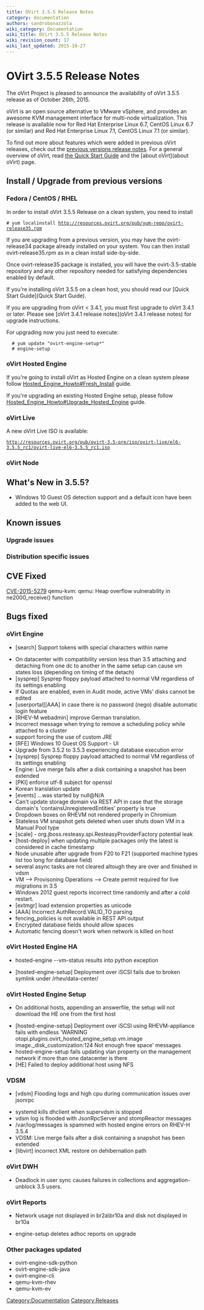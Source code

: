 ```yaml
---
title: OVirt 3.5.5 Release Notes
category: documentation
authors: sandrobonazzola
wiki_category: Documentation
wiki_title: OVirt 3.5.5 Release Notes
wiki_revision_count: 17
wiki_last_updated: 2015-10-27
---
```


# OVirt 3.5.5 Release Notes

The oVirt Project is pleased to announce the availability of oVirt 3.5.5 release as of October 26th, 2015.

oVirt is an open source alternative to VMware vSphere, and provides an awesome KVM management interface for multi-node virtualization. This release is available now for Red Hat Enterprise Linux 6.7, CentOS Linux 6.7 (or similar) and Red Hat Enterprise Linux 7.1, CentOS Linux 7.1 (or similar).

To find out more about features which were added in previous oVirt releases, check out the [previous versions release notes](http://www.ovirt.org/Category:Releases). For a general overview of oVirt, read [ the Quick Start Guide](Quick_Start_Guide) and the [about oVirt](about oVirt) page.

## Install / Upgrade from previous versions

### Fedora / CentOS / RHEL

In order to install oVirt 3.5.5 Release on a clean system, you need to install

`# yum localinstall `[`http://resources.ovirt.org/pub/yum-repo/ovirt-release35.rpm`](http://resources.ovirt.org/pub/yum-repo/ovirt-release35.rpm)

If you are upgrading from a previous version, you may have the ovirt-release34 package already installed on your system. You can then install ovirt-release35.rpm as in a clean install side-by-side.

Once ovirt-release35 package is installed, you will have the ovirt-3.5-stable repository and any other repository needed for satisfying dependencies enabled by default.

If you're installing oVirt 3.5.5 on a clean host, you should read our [Quick Start Guide](Quick Start Guide).

If you are upgrading from oVirt < 3.4.1, you must first upgrade to oVirt 3.4.1 or later. Please see [oVirt 3.4.1 release notes](oVirt 3.4.1 release notes) for upgrade instructions.

For upgrading now you just need to execute:

      # yum update "ovirt-engine-setup*"
      # engine-setup

### oVirt Hosted Engine

If you're going to install oVirt as Hosted Engine on a clean system please follow [Hosted_Engine_Howto#Fresh_Install](Hosted_Engine_Howto#Fresh_Install) guide.

If you're upgrading an existing Hosted Engine setup, please follow [Hosted_Engine_Howto#Upgrade_Hosted_Engine](Hosted_Engine_Howto#Upgrade_Hosted_Engine) guide.

### oVirt Live

A new oVirt Live ISO is available:

[`http://resources.ovirt.org/pub/ovirt-3.5-pre/iso/ovirt-live/el6-3.5.5_rc1/ovirt-live-el6-3.5.5_rc1.iso`](http://resources.ovirt.org/pub/ovirt-3.5-pre/iso/ovirt-live/el6-3.5.5_rc1/ovirt-live-el6-3.5.5_rc1.iso)

### oVirt Node

## What's New in 3.5.5?

*   Windows 10 Guest OS detection support and a default icon have been added to the web UI.

## Known issues

### Upgrade issues

### Distribution specific issues

## CVE Fixed

[CVE-2015-5279](https://access.redhat.com/security/cve/CVE-2015-5279) qemu-kvm: qemu: Heap overflow vulnerability in ne2000_receive() function

## Bugs fixed

### oVirt Engine

* [search] Support tokens with special characters within name
 - On datacenter with compatibility version less than 3.5 attaching and detaching from one dc to another in the same setup can cause vm states loss (depending on timing of the detach)
 - [sysprep] Sysprep floppy payload attached to normal VM regardless of its settings enabling
 - If Quotas are enabled, even in Audit mode, active VMs' disks cannot be edited
 - [userportal][AAA] in case there is no password (nego) disable automatic login feature
 - [RHEV-M webadmin] improve German translation.
 - Incorrect message when trying to remove a scheduling policy while attached to a cluster
 - support forcing the use of custom JRE
 - [RFE] Windows 10 Guest OS Support - UI
 - Upgrade from 3.5.2 to 3.5.3 experiencing database execution error
 - [sysprep] Sysprep floppy payload attached to normal VM regardless of its settings enabling
 - Engine: Live merge fails after a disk containing a snapshot has been extended
 - [PKI] enforce utf-8 subject for openssl
 - Korean translation update
 - [events] ...was started by null@N/A
 - Can't update storage domain via REST API in case that the storage domain's 'containsUnregisteredEntities' property is true
 - Dropdown boxes on RHEVM not rendered properly in Chromium
 - Stateless VM snapshot gets deleted when user shuts down VM in a Manual Pool type
 - [scale] - org.jboss.resteasy.spi.ResteasyProviderFactory potential leak
 - [host-deploy] when updating multiple packages only the latest is considered in cache timestamp
 - Node unusable after upgrade from F20 to F21 (supported machine types list too long for database field)
 - several async tasks are not cleared altough they are over and finished in vdsm
 - VM --> Provisoning Operations --> Create permit required for live migrations in 3.5
 - Windows 2012 guest reports incorrect time randomly and after a cold restart.
 - [extmgr] load extension properties as unicode
 - [AAA] Incorrect AuthRecord.VALID_TO parsing
 - fencing_policies is not available in REST API output
 - Encrypted database fields should allow spaces
 - Automatic fencing doesn't work when network is killed on host

### oVirt Hosted Engine HA

* hosted-engine --vm-status results into python exception
 - [hosted-engine-setup] Deployment over iSCSI fails due to broken symlink under /rhev/data-center/

### oVirt Hosted Engine Setup

* On additional hosts, appending an answerfile, the setup will not download the HE one from the first host
 - [hosted-engine-setup] Deployment over iSCSI using RHEVM-appliance fails with endless 'WARNING otopi.plugins.ovirt_hosted_engine_setup.vm.image image._disk_customization:124 Not enough free space' messages
 - hosted-engine-setup fails updating vlan property on the management network if more than one datacenter is there
 - [HE] Failed to deploy additional host using NFS

### VDSM

* [vdsm] Flooding logs and high cpu during communication issues over jsonrpc
 - systemd kills dhclient when supervdsm is stopped
 - vdsm log is flooded with JsonRpcServer and stompReactor messages
 - /var/log/messages is spammed with hosted engine errors on RHEV-H 3.5.4
 - VDSM: Live merge fails after a disk containing a snapshot has been extended
 - [libvirt] incorrect XML restore on dehibernation path

### oVirt DWH

* Deadlock in user sync causes failures in collections and aggregation- unblock 3.5 users.

### oVirt Reports

* Network usage not displayed in br2a\\br10a and disk not displayed in br10a
 - engine-setup deletes adhoc reports on upgrade

### Other packages updated

*   ovirt-engine-sdk-python
*   ovirt-engine-sdk-java
*   ovirt-engine-cli
*   qemu-kvm-rhev
*   qemu-kvm-ev

<Category:Documentation> <Category:Releases>
